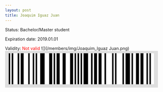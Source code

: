 ```yaml
---
layout: post
title: Joaquim Iguaz Juan
---
```


Status: Bachelor/Master student

Expiration date: 2019.01.01

Validity: <font color="red"> Not valid</font> 
![](/members/img/Joaquim_Iguaz Juan.png)
![](/members/img/bar.png)
